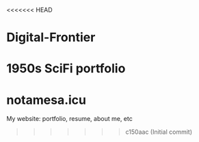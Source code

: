 <<<<<<< HEAD
# Digital-Frontier
1950s SciFi portfolio
=======
# notamesa.icu
 My website: portfolio, resume, about me, etc
>>>>>>> c150aac (Initial commit)
